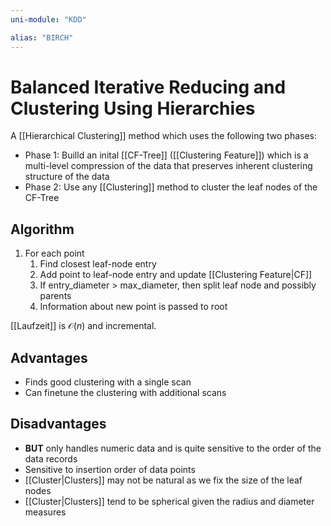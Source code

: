 ```yaml
---
uni-module: "KDD"

alias: "BIRCH"
---
```


# Balanced Iterative Reducing and Clustering Using Hierarchies

A [[Hierarchical Clustering]] method which uses the following two phases:

- Phase 1: Builld an inital [[CF-Tree]] ([[Clustering Feature]]) which is a multi-level compression of the data that preserves inherent clustering structure of the data
- Phase 2: Use any [[Clustering]] method to cluster the leaf nodes of the CF-Tree

## Algorithm

1. For each point
   1. Find closest leaf-node entry
   2. Add point to leaf-node entry and update [[Clustering Feature|CF]]
   3. If entry_diameter > max_diameter, then split leaf node and possibly parents
   4. Information about new point is passed to root

[[Laufzeit]] is $\mathcal{O}(n)$ and incremental.

## Advantages

- Finds good clustering with a single scan
- Can finetune the clustering with additional scans

## Disadvantages

- **BUT** only handles numeric data and is quite sensitive to the order of the data records
- Sensitive to insertion order of data points
- [[Cluster|Clusters]] may not be natural as we fix the size of the leaf nodes
- [[Cluster|Clusters]] tend to be spherical given the radius and diameter measures
